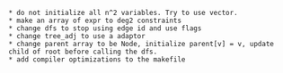 	* do not initialize all n^2 variables. Try to use vector.
	* make an array of expr to deg2 constraints
	* change dfs to stop using edge id and use flags
	* change tree_adj to use a adaptor
	* change parent array to be Node, initialize parent[v] = v, update child of root before calling the dfs.
	* add compiler optimizations to the makefile
